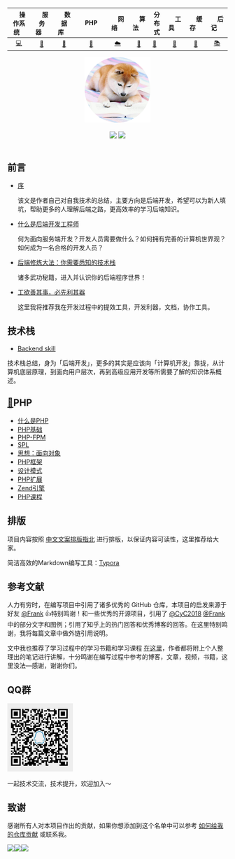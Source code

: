 | &nbsp;&nbsp;&nbsp;&nbsp;操作系统&nbsp;&nbsp;&nbsp; | &nbsp;&nbsp;&nbsp;&nbsp;服务器&nbsp;&nbsp;&nbsp;&nbsp; | &nbsp;&nbsp;&nbsp;&nbsp;数据库&nbsp;&nbsp;&nbsp;&nbsp; | &nbsp;&nbsp;&nbsp;&nbsp;PHP&nbsp;&nbsp;&nbsp;&nbsp; | &nbsp;&nbsp;&nbsp;&nbsp;网络&nbsp;&nbsp;&nbsp;&nbsp; | &nbsp;&nbsp;&nbsp;&nbsp;算法&nbsp;&nbsp;&nbsp;&nbsp; | 分布式       | &nbsp;&nbsp;&nbsp;&nbsp;工具&nbsp;&nbsp;&nbsp;&nbsp; | &nbsp;&nbsp;&nbsp;&nbsp;缓存&nbsp;&nbsp;&nbsp;&nbsp; | &nbsp;&nbsp;&nbsp;&nbsp;后记&nbsp;&nbsp;&nbsp;&nbsp; |
| :------------------------------------------------: | :----------------------------------------------------: | :----------------------------------------------------: | :-------------------------------------------------: | :--------------------------------------------------: | :--------------------------------------------------: | ------------ | :--------------------------------------------------: | :--------------------------------------------------: | :--------------------------------------------------: |
|                   [💻](#操作系统)                   |                      [🔗](#服务器)                      |                      [💾](#数据库)                      |                      [🐘](#PHP)                      |                      [☁️](#网络)                      |                      [📝](#算法)                      | [📃](#分布式) |                      [🔧](#工具)                      |                      [📁](#缓存)                      |                      [📚](#后记)                      |

<div align="center">
    <a htef="https://xiaobaoword.github.io/backend_important/"><img src="assets/top.png" width="150px"></a>
    <br><br>
    <a href="https://xiaobaoword.github.io/backend_important/"> <img src="https://img.shields.io/badge/%3E-read-9cf.svg"></a>  <a href="#"> <img src="https://img.shields.io/badge/%C2%B7%C2%B7%C2%B7-more-9cf.svg"></a> 
    <br> <br>
</div> 





## 前言

- [序](#序)

  该文是作者自己对自我技术的总结，主要方向是后端开发，希望可以为新人填坑，帮助更多的人理解后端之路，更高效率的学习后端知识。

- [什么是后端开发工程师](notes/PHP/什么是后端开发工程师.md)

  何为面向服务端开发？开发人员需要做什么？如何拥有完善的计算机世界观？如何成为一名合格的开发人员？

- [后端修炼大法：你需要悉知的技术栈](#后端修炼大法：你需要悉知的技术栈)

  诸多武功秘籍，进入并认识你的后端程序世界！

- [工欲善其事，必先利其器](#工欲善其事，必先利其器)

  这里我将推荐我在开发过程中的提效工具，开发利器，文档，协作工具。



## 技术栈

- [Backend skill](#backend-skill)

技术栈总结，身为「后端开发」，更多的其实是应该向「计算机开发」靠拢，从计算机底层原理，到面向用户层次，再到高级应用开发等所需要了解的知识体系概述。

## [🐘](#PHP)PHP

- [什么是PHP](notes/PHP/什么是PHP.md)
- [PHP基础](#php/PHP基础)
- [PHP-FPM](#php/PHP-FPM)
- [SPL](#php/SPL)
- [思想：面向对象](#php/思想：面向对象)
- [PHP框架](notes/PHP/PHP框架/概述.md)
- [设计模式](#php/设计模式)
- [PHP扩展](#php/PHP扩展)
- [Zend引擎](#php/Zend引擎)
- [PHP课程](course/概述.md)



## 排版

项目内容按照 [中文文案排版指北](https://github.com/sparanoid/chinese-copywriting-guidelines) 进行排版，以保证内容可读性，这里推荐给大家。

简洁高效的Markdown编写工具：[Typora](https://www.typora.io/)



## 参考文献

人力有穷时，在编写项目中引用了诸多优秀的 GitHub 仓库，本项目的启发来源于好友 [@Frank](https://github.com/frank-lam) 👍特别鸣谢！和一些优秀的开源项目，引用了 [@CyC2018](https://github.com/CyC2018) [@Frank](https://github.com/frank-lam) 中的部分文字和图例；引用了知乎上的热门回答和优秀博客的回答。在这里特别鸣谢，我将每篇文章中做外链引用说明。

文中我也推荐了学习过程中的学习书籍和学习课程 [在这里](course/概述.md)，作者都将附上个人整理出的笔记进行讲解，十分鸣谢在编写过程中参考的博客，文章，视频，书籍，这里没法—感谢，谢谢你们。



## QQ群

<div align="left">
    <img src="assets/qq_code.png" width="150px">
</div> 

一起技术交流，技术提升，欢迎加入～



## 致谢

感谢所有人对本项目作出的贡献，如果你想添加到这个名单中可以参考 [如何给我的仓库贡献](notes/docs/如何给我的仓库贡献.md) 或联系我。

<a href="https://github.com/xiaobaoword">
    <img src="https://avatars3.githubusercontent.com/u/37999916?s=460&v=4" width="50px"></a><a href="https://github.com/frank-lam"><img src="https://avatars1.githubusercontent.com/u/19153458?s=460&v=4" width="50px"></a><a href="https://github.com/CyC2018"><img src="https://avatars1.githubusercontent.com/u/36260787?s=460&v=4" width="50px"></a>